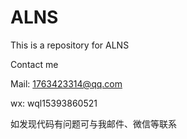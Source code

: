 # ALNS
This is a repository for ALNS

Contact me

Mail: 1763423314@qq.com

wx: wql15393860521

如发现代码有问题可与我邮件、微信等联系
